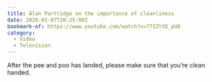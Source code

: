 ```yaml
---
title: Alan Partridge on the importance of cleanliness
date: 2020-03-07T20:25:00Z
bookmark-of: https://www.youtube.com/watch?v=77IZttD_pU8
category:
  - Video
  - Television
---
```

After the pee and poo has landed, please make sure that you’re clean handed.
